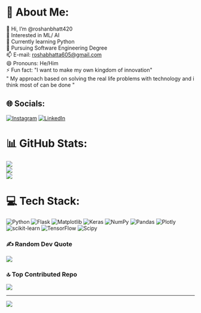 # 💫 About Me:
👋 Hi, I’m @roshanbhatt420<br>👀 Interested in ML/ AI<br>🌱 Currently learning Python<br>🌱 Pursuing  Software Engineering Degree<br>📫 E-mail: roshabhatta605@gmail.com<br>😄 Pronouns: He/Him<br>⚡ Fun fact: "I want to make my own kingdom of innovation"<br>" My approach based on solving the real life problems with technology  and i think most of can be done "


## 🌐 Socials:
[![Instagram](https://img.shields.io/badge/Instagram-%23E4405F.svg?logo=Instagram&logoColor=white)](https://instagram.com/roshanbhatta506) [![LinkedIn](https://img.shields.io/badge/LinkedIn-%230077B5.svg?logo=linkedin&logoColor=white)](https://linkedin.com/in/roshan-bhatta-9167772a8) 


# 📊 GitHub Stats:
![](https://github-readme-stats.vercel.app/api?username=roshanbhatt420&theme=tokyonight&hide_border=true&include_all_commits=false&count_private=false)<br/>
![](https://github-readme-streak-stats.herokuapp.com/?user=roshanbhatt420&theme=tokyonight&hide_border=true)<br/>
![](https://github-readme-stats.vercel.app/api/top-langs/?username=roshanbhatt420&theme=tokyonight&hide_border=true&include_all_commits=false&count_private=false&layout=compact)

# 💻 Tech Stack:
![Python](https://img.shields.io/badge/python-3670A0?style=for-the-badge&logo=python&logoColor=ffdd54) ![Flask](https://img.shields.io/badge/flask-%23000.svg?style=for-the-badge&logo=flask&logoColor=white) ![Matplotlib](https://img.shields.io/badge/Matplotlib-%23ffffff.svg?style=for-the-badge&logo=Matplotlib&logoColor=black) ![Keras](https://img.shields.io/badge/Keras-%23D00000.svg?style=for-the-badge&logo=Keras&logoColor=white) ![NumPy](https://img.shields.io/badge/numpy-%23013243.svg?style=for-the-badge&logo=numpy&logoColor=white) ![Pandas](https://img.shields.io/badge/pandas-%23150458.svg?style=for-the-badge&logo=pandas&logoColor=white) ![Plotly](https://img.shields.io/badge/Plotly-%233F4F75.svg?style=for-the-badge&logo=plotly&logoColor=white) ![scikit-learn](https://img.shields.io/badge/scikit--learn-%23F7931E.svg?style=for-the-badge&logo=scikit-learn&logoColor=white) ![TensorFlow](https://img.shields.io/badge/TensorFlow-%23FF6F00.svg?style=for-the-badge&logo=TensorFlow&logoColor=white) ![Scipy](https://img.shields.io/badge/SciPy-%230C55A5.svg?style=for-the-badge&logo=scipy&logoColor=%white)

### ✍️ Random Dev Quote
![](https://quotes-github-readme.vercel.app/api?type=horizontal&theme=tokyonight)

### 🔝 Top Contributed Repo
![](https://github-contributor-stats.vercel.app/api?username=roshanbhatt420&limit=5&theme=shadow_blue&combine_all_yearly_contributions=true)

---
[![](https://visitcount.itsvg.in/api?id=roshanbhatt420&icon=0&color=1)](https://visitcount.itsvg.in)

<!-- Proudly created with GPRM ( https://gprm.itsvg.in ) -->
